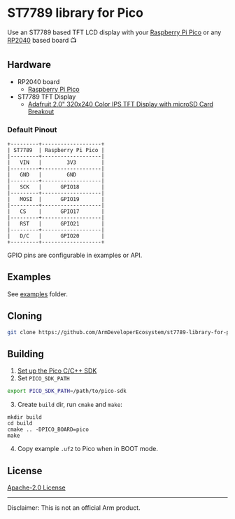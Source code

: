 # ST7789 library for Pico

Use an ST7789 based TFT LCD display with your [Raspberry Pi Pico](https://www.raspberrypi.org/products/raspberry-pi-pico/) or any [RP2040](https://www.raspberrypi.org/products/rp2040/) based board 📺

## Hardware

 * RP2040 board
   * [Raspberry Pi Pico](https://www.raspberrypi.org/products/raspberry-pi-pico/)
 * ST7789 TFT Display
   * [Adafruit 2.0" 320x240 Color IPS TFT Display with microSD Card Breakout](https://www.adafruit.com/product/4311)

### Default Pinout

```
+---------+-------------------+
| ST7789  | Raspberry Pi Pico |
|---------+-------------------|
|   VIN   |        3V3        |
|---------+-------------------|
|   GND   |        GND        |
|---------+-------------------|
|   SCK   |      GPIO18       |
|---------+-------------------|
|   MOSI  |      GPIO19       |
|---------+-------------------|
|   CS    |      GPIO17       |
|---------+-------------------|
|   RST   |      GPIO21       |
|---------+-------------------|
|   D/C   |      GPIO20       |
+---------+-------------------+
```

GPIO pins are configurable in examples or API.

## Examples

See [examples](examples/) folder.


## Cloning

```sh
git clone https://github.com/ArmDeveloperEcosystem/st7789-library-for-pico.git 
```

## Building

1. [Set up the Pico C/C++ SDK](https://datasheets.raspberrypi.org/pico/getting-started-with-pico.pdf)
2. Set `PICO_SDK_PATH`
```sh
export PICO_SDK_PATH=/path/to/pico-sdk
```
3. Create `build` dir, run `cmake` and `make`:
```
mkdir build
cd build
cmake .. -DPICO_BOARD=pico
make
```
4. Copy example `.uf2` to Pico when in BOOT mode.

## License

[Apache-2.0 License](LICENSE)

---

Disclaimer: This is not an official Arm product.
